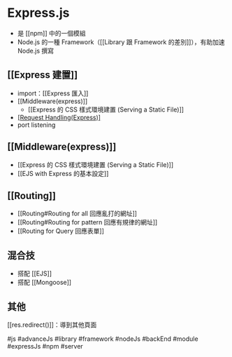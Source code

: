 # Express.js
- 是 [[npm]] 中的一個模組
- Node.js 的一種 Framework（[[Library 跟 Framework 的差別]]），有助加速 Node.js 撰寫


## [[Express 建置]]
- import：[[Express 匯入]]
- [[Middleware(express)]]
	- [[Express 的 CSS 樣式環境建置 (Serving a Static File)]]
- [[Request Handling(Express)]]([[Routing]])
- port listening


## [[Middleware(express)]]
- [[Express 的 CSS 樣式環境建置 (Serving a Static File)]]
- [[EJS with Express 的基本設定]]

## [[Routing]]
- [[Routing#Routing for all 回應亂打的網址]]
- [[Routing#Routing for pattern 回應有規律的網址]]
- [[Routing for Query 回應表單]]


## 混合技
- 搭配 [[EJS]]
- 搭配 [[Mongoose]]

## 其他
[[res.redirect()]]：導到其他頁面


#js #advanceJs #library #framework #nodeJs #backEnd #module #expressJs #npm #server 